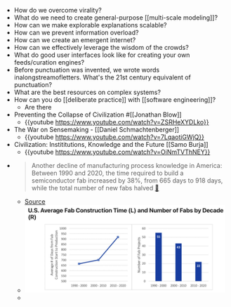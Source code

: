- How do we overcome virality?
- What do we need to create general-purpose [[multi-scale modeling]]?
- How can we make explorable explanations scalable?
- How can we prevent information overload?
- How can we create an emergent internet?
- How can we effectively leverage the wisdom of the crowds?
- What do good user interfaces look like for creating your own feeds/curation engines?
- Before punctuation was invented, we wrote words inalongstreamofletters. What's the 21st century equivalent of punctuation?
- What are the best resources on complex systems?
- How can you do [[deliberate practice]] with [[software engineering]]?
	- Are there
- Preventing the Collapse of Civilization #[[Jonathan Blow]]
	- {{youtube https://www.youtube.com/watch?v=ZSRHeXYDLko}}
- The War on Sensemaking - [[Daniel Schmachtenberger]]
	- {{youtube https://www.youtube.com/watch?v=7LqaotiGWjQ}}
- Civilization: Instititutions, Knowledge and the Future [[Samo Burja]]
	- {{youtube https://www.youtube.com/watch?v=OiNmTVThNEY}}
- > Another decline of manufacturing process knowledge in America: Between 1990 and 2020, the time required to build a semiconductor fab increased by 38%, from 665 days to 918 days, while the total number of new fabs halved [🔗](https://t.co/WXxMY0NVDE)
	- [Source](https://twitter.com/danwwang/status/1484152159067426819?s=20)
	- ![image.png](../assets/image_1645540711739_0.png)
	-